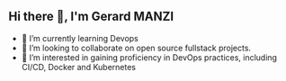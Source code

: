 ## Hi there 👋, I'm Gerard MANZI

- 🌱 I’m currently learning Devops
- 👯 I’m looking to collaborate on open source fullstack projects.
- 🚀 I’m interested in gaining proficiency in DevOps practices, including CI/CD, Docker and Kubernetes
